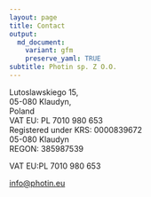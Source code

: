 ```yaml
---
layout: page
title: Contact
output:
  md_document:
    variant: gfm
    preserve_yaml: TRUE
subtitle: Photin sp. Z O.O.
---
```


Lutoslawskiego 15,  
05-080 Klaudyn,  
Poland  
VAT EU: PL 7010 980 653  
Registered under KRS: 0000839672  
05-080 Klaudyn  
REGON: 385987539  
  
VAT EU:PL 7010 980 653  


<info@photin.eu>
